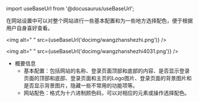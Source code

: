 
import useBaseUrl from '@docusaurus/useBaseUrl';

在网站设置中可以对整个网站进行一些基本配置和为一些地方选择配色，便于根据用户自身喜好查看。

<img alt=" " src={useBaseUrl('docimg/wangzhanshezhi.png')} />

<img alt=" " src={useBaseUrl('docimg/wangzhanshezhi4031.png')} />

* 概要信息
  * 基本配置：包括网站的名称、登录页面顶部和底部的内容、是否显示登录页面的顶部和底部、登录页面和主页的Logo图片、登录页面的背景图片和是否显示背景图片，隐藏一些不常用的功能项等。
  * 网站配色：格式为十六进制颜色码，可以对相应的元素或操作选择配色。
  